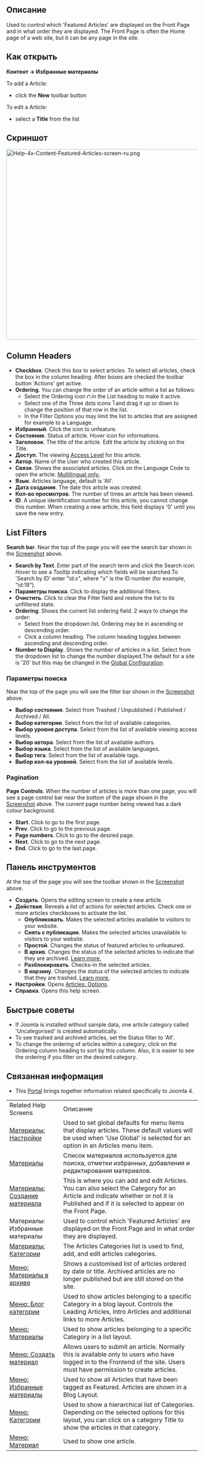 <!-- Filename: Help4.x:Articles:_Featured / Display title: Избранные материалы -->

## Описание

Used to control which 'Featured Articles' are displayed on the Front
Page and in what order they are displayed. The Front Page is often the
Home page of a web site, but it can be any page in the site.

## Как открыть

**Контент **→** Избранные материалы**

To add a Article:

- click the **New** toolbar button

To edit a Article:

- select a **Title** from the list

## Скриншот

<img
src="https://docs.joomla.org/images/thumb/a/a0/Help-4x-Content-Featured-Articles-screen-ru.png/800px-Help-4x-Content-Featured-Articles-screen-ru.png"
decoding="async"
srcset="https://docs.joomla.org/images/thumb/a/a0/Help-4x-Content-Featured-Articles-screen-ru.png/1200px-Help-4x-Content-Featured-Articles-screen-ru.png 1.5x, https://docs.joomla.org/images/thumb/a/a0/Help-4x-Content-Featured-Articles-screen-ru.png/1600px-Help-4x-Content-Featured-Articles-screen-ru.png 2x"
data-file-width="2560" data-file-height="1600" width="800" height="500"
alt="Help-4x-Content-Featured-Articles-screen-ru.png" />

## Column Headers

- **Checkbox**. Check this box to select articles. To select all
  articles, check the box in the column heading. After boxes are checked
  the toolbar button 'Actions' get active.
- **Ordering**. You can change the order of an article within a list as
  follows:
  - Select the Ordering icon <img
    src="https://docs.joomla.org/images/thumb/7/79/Help-4x-Ordering-colheader-icon.png/9px-Help-4x-Ordering-colheader-icon.png"
    decoding="async"
    srcset="https://docs.joomla.org/images/thumb/7/79/Help-4x-Ordering-colheader-icon.png/14px-Help-4x-Ordering-colheader-icon.png 1.5x, https://docs.joomla.org/images/7/79/Help-4x-Ordering-colheader-icon.png 2x"
    data-file-width="18" data-file-height="23" width="9" height="12"
    alt="Ordering icon" /> in the List heading to make it active.
  - Select one of the Three dots icons <img
    src="https://docs.joomla.org/images/thumb/a/a0/Help-4x-Ordering-colheader-grab-bar-icon.png/5px-Help-4x-Ordering-colheader-grab-bar-icon.png"
    decoding="async"
    srcset="https://docs.joomla.org/images/thumb/a/a0/Help-4x-Ordering-colheader-grab-bar-icon.png/8px-Help-4x-Ordering-colheader-grab-bar-icon.png 1.5x, https://docs.joomla.org/images/a/a0/Help-4x-Ordering-colheader-grab-bar-icon.png 2x"
    data-file-width="9" data-file-height="27" width="5" height="15"
    alt="Three dots icon" /> and drag it up or down to change the
    position of that row in the list.
  - In the Filter Options you may limit the list to articles that are
    assigned for example to a Language.
- **Избранный**. Click the icon to unfeature.
- **Состояние**. Status of article. Hover icon for informations.
- **Заголовок**. The title of the article. Edit the article by clicking
  on the Title.
- **Доступ**. The viewing [Access
  Level](https://docs.joomla.org/Help4.x:Users:_Viewing_Access_Levels/en "Help4.x:Users: Viewing Access Levels/en")
  for this article.
- **Автор**. Name of the User who created this article.
- **Связи**. Shows the associated articles. Click on the Language Code
  to open the article. [Multilingual
  only.](https://docs.joomla.org/Help4.x:Multilingual_Associations/en "Help4.x:Multilingual Associations/en")
- **Язык**. Articles language, default is 'All'.
- **Дата создания**. The date this article was created.
- **Кол-во просмотров**. The number of times an article has been viewed.
- **ID**. A unique identification number for this article, you cannot
  change this number. When creating a new article, this field displays
  '0' until you save the new entry.

## List Filters

**Search bar**. Near the top of the page you will see the search bar
shown in the [Screenshot](#screenshot) above.

- **Search by Text**. Enter part of the search term and click the Search
  icon. *Hover* to see a *Tooltip* indicating which fields will be
  searched.To 'Search by ID' enter "id:x", where "x" is the ID number
  (for example, "id:19").
- **Параметры поиска**. Click to display the additional filters.
- **Очистить**. Click to clear the Filter field and restore the list to
  its unfiltered state.
- **Ordering**. Shows the current list ordering field. 2 ways to change
  the order:
  - Select from the dropdown list. Ordering may be in ascending or
    descending order.
  - Click a column heading. The column heading toggles between ascending
    and descending order.
- **Number to Display**. Shows the number of articles in a list. Select
  from the dropdown list to change the number displayed.The default for
  a site is '20' but this may be changed in the [Global
  Configuration](https://docs.joomla.org/Help4.x:Site_Global_Configuration/en#defaultlistlimit "Help4.x:Site Global Configuration/en").

### Параметры поиска

Near the top of the page you will see the filter bar shown in the
[Screenshot](#screenshot) above.

- **Выбор состояния**. Select from Trashed / Unpublished / Published /
  Archived / All.
- **Выбор категории**. Select from the list of available categories.
- **Выбор уровня доступа**. Select from the list of available viewing
  access levels.
- **Выбор автора**. Select from the list of available authors.
- **Выбор языка**. Select from the list of available languages.
- **Выбор тега**. Select from the list of available tags.
- **Выбор кол-ва уровней**. Select from the list of available levels.

### Pagination

**Page Controls**. When the number of articles is more than one page,
you will see a page control bar near the bottom of the page shown in the
[Screenshot](#screenshot) above. The current page number being viewed
has a dark colour background.

- **Start**. Click to go to the first page.
- **Prev**. Click to go to the previous page.
- **Page numbers**. Click to go to the desired page.
- **Next**. Click to go to the next page.
- **End**. Click to go to the last page.

## Панель инструментов

At the top of the page you will see the toolbar shown in the
[Screenshot](#screenshot) above.

- **Создать**. Opens the editing screen to create a new article.
- **Действия**. Reveals a list of actions for selected articles. Check
  one or more articles checkboxes to activate the list.
  - **Опубликовать**. Makes the selected articles available to visitors
    to your website.
  - **Снять с публикации**. Makes the selected articles unavailable to
    visitors to your website.
  - **Простой**. Changes the status of featured articles to unfeatured.
  - **В архив**. Changes the status of the selected articles to indicate
    that they are archived. [Learn
    more.](https://docs.joomla.org/J4.x:How_to_Archive_an_Article/en "J4.x:How to Archive an Article/en")
  - **Разблокировать**. Checks-in the selected articles.
  - **В корзину**. Changes the status of the selected articles to
    indicate that they are trashed. [Learn
    more.](https://docs.joomla.org/J4.x:Deleting_an_Article/en "J4.x:Deleting an Article/en")
- **Настройки**. Opens [Articles:
  Options](https://docs.joomla.org/Help4.x:Articles:_Options/en "Help4.x:Articles: Options/en").
- **Справка**. Opens this help screen.

## Быстрые советы

- If Joomla is installed without sample data, one article category
  called 'Uncategorised' is created automatically.
- To see trashed and archived articles, set the Status filter to 'All'.
- To change the ordering of articles within a category, click on the
  Ordering column heading to sort by this column. Also, it is easier to
  see the ordering if you filter on the desired category.

## Связанная информация

- This
  [Portal](https://docs.joomla.org/Portal:Joomla_4/en "Portal:Joomla 4/en")
  brings together information related specifically to Joomla 4.

|                                                                                                                                        |                                                                                                                                                                                             |
|----------------------------------------------------------------------------------------------------------------------------------------|---------------------------------------------------------------------------------------------------------------------------------------------------------------------------------------------|
| Related Help Screens                                                                                                                   | Описание                                                                                                                                                                                    |
| [Материалы: Настройки](https://docs.joomla.org/Help4.x:Articles:_Options/ru "Help4.x:Articles: Options/ru")                            | Used to set global defaults for menu items that display articles. These default values will be used when 'Use Global' is selected for an option in an Articles menu item.                   |
| [Материалы](https://docs.joomla.org/Help4.x:Articles/ru "Help4.x:Articles/ru")                                                         | Список материалов используется для поиска, отметки избранных, добавления и редактирования материалов.                                                                                       |
| [Материалы: Создание материала](https://docs.joomla.org/Help4.x:Articles:_Edit/ru "Help4.x:Articles: Edit/ru")                         | This is where you can add and edit Articles. You can also select the Category for an Article and indicate whether or not it is Published and if it is selected to appear on the Front Page. |
| <span class="mw-selflink selflink">Материалы: Избранные материалы</span>                                                               | Used to control which 'Featured Articles' are displayed on the Front Page and in what order they are displayed.                                                                             |
| [Материалы: Категории](https://docs.joomla.org/Help4.x:Articles:_Categories/ru "Help4.x:Articles: Categories/ru")                      | The Articles Categories list is used to find, add, and edit articles categories.                                                                                                            |
| [Меню: Материалы в архиве](https://docs.joomla.org/Help4.x:Menu_Item:_Article_Archived/ru "Help4.x:Menu Item: Article Archived/ru")    | Shows a customised list of articles ordered by date or title. Archived articles are no longer published but are still stored on the site.                                                   |
| [Меню: Блог категории](https://docs.joomla.org/Help4.x:Menu_Item:_Category_Blog/ru "Help4.x:Menu Item: Category Blog/ru")              | Used to show articles belonging to a specific Category in a blog layout. Controls the Leading Articles, Intro Articles and additional links to more Articles.                               |
| [Меню: Материалы](https://docs.joomla.org/Help4.x:Menu_Item:_Category_List/ru "Help4.x:Menu Item: Category List/ru")                   | Used to show articles belonging to a specific Category in a list layout.                                                                                                                    |
| [Меню: Создать материал](https://docs.joomla.org/Help4.x:Menu_Item:_Create_Article/ru "Help4.x:Menu Item: Create Article/ru")          | Allows users to submit an article. Normally this is available only to users who have logged in to the Frontend of the site. Users must have permission to create articles.                  |
| [Меню: Избранные материалы](https://docs.joomla.org/Help4.x:Menu_Item:_Featured_Articles/ru "Help4.x:Menu Item: Featured Articles/ru") | Used to show all Articles that have been tagged as Featured. Articles are shown in a Blog Layout.                                                                                           |
| [Меню: Категории](https://docs.joomla.org/Help4.x:Menu_Item:_List_All_Categories/ru "Help4.x:Menu Item: List All Categories/ru")       | Used to show a hierarchical list of Categories. Depending on the selected options for this layout, you can click on a category Title to show the articles in that category.                 |
| [Меню: Материал](https://docs.joomla.org/Help4.x:Menu_Item:_Single_Article/ru "Help4.x:Menu Item: Single Article/ru")                  | Used to show one article.                                                                                                                                                                   |
